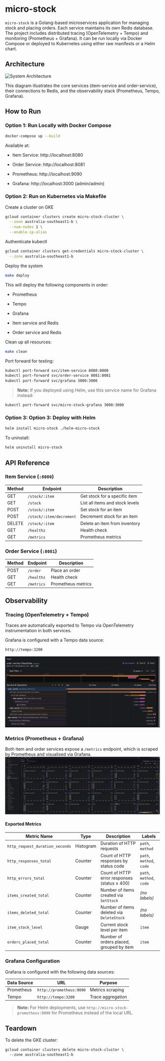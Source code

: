 # micro-stock

`micro-stock` is a Golang-based microservices application for managing stock and placing orders. Each service maintains its own Redis database. The project includes distributed tracing (OpenTelemetry + Tempo) and monitoring (Prometheus + Grafana). It can be run locally via Docker Compose or deployed to Kubernetes using either raw manifests or a Helm chart.

## Architecture

![System Architecture](static/architecture.png)

This diagram illustrates the core services (item-service and order-service), their connections to Redis, and the observability stack (Prometheus, Tempo, Grafana).


## How to Run
### Option 1: Run Locally with Docker Compose

```bash
docker-compose up --build
```
Available at:

- Item Service: http://localhost:8080

- Order Service: http://localhost:8081

- Prometheus: http://localhost:9090

- Grafana: http://localhost:3000 (admin/admin)

### Option 2: Run on Kubernetes via Makefile
Create a cluster on GKE
```bash
gcloud container clusters create micro-stock-cluster \
  --zone australia-southeast1-b \
  --num-nodes 1 \
  --enable-ip-alias
```
Authenticate kubectl
```bash
gcloud container clusters get-credentials micro-stock-cluster \
  --zone australia-southeast1-b
```
Deploy the system
```bash
make deploy
```
This will deploy the following components in order:

- Prometheus

- Tempo

- Grafana

- Item service and Redis

- Order service and Redis

Clean up all resources:
```bash
make clean
```

Port forward for testing:
```bash
kubectl port-forward svc/item-service 8080:8080
kubectl port-forward svc/order-service 8081:8081
kubectl port-forward svc/grafana 3000:3000
```

> **Note:**
> If you deployed using Helm, use this service name for Grafana instead:

```bash
kubectl port-forward svc/micro-stock-grafana 3000:3000
```


### Option 3: Option 3: Deploy with Helm
```bash
helm install micro-stock ./helm-micro-stock
```
To uninstall:
```bash
helm uninstall micro-stock
```

## API Reference

### Item Service (`:8080`)

| Method | Endpoint                    | Description                     |
|--------|-----------------------------|---------------------------------|
| GET    | `/stock/:item`              | Get stock for a specific item   |
| GET    | `/stock`                    | List all items and stock levels |
| POST   | `/stock/:item`              | Set stock for an item           |
| POST   | `/stock/:item/decrement`    | Decrement stock for an item     |
| DELETE | `/stock/:item`              | Delete an item from inventory   |
| GET    | `/healthz`                  | Health check                    |
| GET    | `/metrics`                  | Prometheus metrics              |

### Order Service (`:8081`)

| Method | Endpoint    | Description     |
|--------|-------------|-----------------|
| POST   | `/order`    | Place an order  |
| GET    | `/healthz`  | Health check    |
| GET    | `/metrics`  | Prometheus metrics |


## Observability
### Tracing (OpenTelemetry + Tempo)
Traces are automatically exported to Tempo via OpenTelemetry instrumentation in both services.

Grafana is configured with a Tempo data source:
```bash
http://tempo:3200
```

![Traces](static/trace3.png)


### Metrics (Prometheus + Grafana)
Both item and order services expose a `/metrics` endpoint, which is scraped by Prometheus and visualised via Grafana.
![Metrics](static/metrics1.png)

#### Exported Metrics

| Metric Name                    | Type      | Description                                        | Labels                     |
|-------------------------------|-----------|----------------------------------------------------|----------------------------|
| `http_request_duration_seconds` | Histogram | Duration of HTTP requests                          | `path`, `method`           |
| `http_responses_total`        | Counter   | Count of HTTP responses by status code             | `path`, `method`, `code`   |
| `http_errors_total`           | Counter   | Count of HTTP error responses (status ≥ 400)       | `path`, `method`, `code`   |
| `items_created_total`         | Counter   | Number of items created via `SetStock`             | *(no labels)*              |
| `items_deleted_total`         | Counter   | Number of items deleted via `DeleteStock`          | *(no labels)*              |
| `item_stock_level`            | Gauge     | Current stock level per item                       | `item`                     |
| `orders_placed_total`         | Counter   | Number of orders placed, grouped by item           | `item`                     |

### Grafana Configuration
Grafana is configured with the following data sources:

| Data Source | URL                    | Purpose           |
|-------------|------------------------|-------------------|
| Prometheus  | `http://prometheus:9090` | Metrics scraping  |
| Tempo       | `http://tempo:3200`      | Trace aggregation |

> **Note:**
> For Helm deployments, use `http://micro-stock-prometheus:9090` for Prometheus instead of the local URL.


## Teardown
To delete the GKE cluster:
```
gcloud container clusters delete micro-stock-cluster \
  --zone australia-southeast1-b
```



